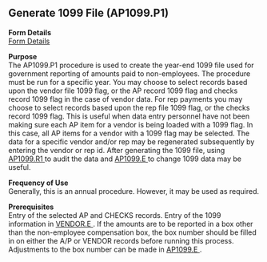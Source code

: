 ##  Generate 1099 File (AP1099.P1)

<PageHeader />

**Form Details**  
[ Form Details ](AP1099-P1-1/README.md)   

**Purpose**  
The AP1099.P1 procedure is used to create the year-end 1099 file used for government reporting of amounts paid to non-employees. The procedure must be run for a specific year. You may choose to select records based upon the vendor file 1099 flag, or the AP record 1099 flag and checks record 1099 flag in the case of vendor data. For rep payments you may choose to select records based upon the rep file 1099 flag, or the checks record 1099 flag. This is useful when data entry personnel have not been making sure each AP item for a vendor is being loaded with a 1099 flag. In this case, all AP items for a vendor with a 1099 flag may be selected. The data for a specific vendor and/or rep may be regenerated subsequently by entering the vendor or rep id. After generating the 1099 file, using [ AP1099.R1 ](../../../../../rover/AP-OVERVIEW/AP-REPORT/AP1099-R1) to audit the data and [ AP1099.E ](../../../../../rover/AP-OVERVIEW/AP-ENTRY/AP1099-E) to change 1099 data may be useful. 

**Frequency of Use**  
Generally, this is an annual procedure. However, it may be used as required.

**Prerequisites**  
Entry of the selected AP and CHECKS records. Entry of the 1099 information in [ VENDOR.E ](../../../../../rover/AP-OVERVIEW/AP-ENTRY/VENDOR-E) . If the amounts are to be reported in a box other than the non-employee compensation box, the box number should be filled in on either the A/P or VENDOR records before running this process. Adjustments to the box number can be made in [ AP1099.E ](../../../../../rover/AP-OVERVIEW/AP-ENTRY/AP1099-E) . 

<badge text= "Version 8.10.57" vertical="middle" />

<PageFooter />